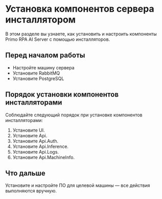 # Установка компонентов сервера инсталлятором

В этом разделе вы узнаете, как установить и настроить компоненты Primo RPA AI Server с помощью инсталляторов.

## Перед началом работы

* Настройте машину сервера
* Установите RabbitMQ
* Установите PostgreSQL

## Порядок установки компонентов инсталляторами
Соблюдайте следующий порядок при установке компонентов инсталляторами:
1. Установите UI.
1. Установите Api.
1. Установите Api.Auth.
1. Установите Api.Inference.
1. Установите Api.Logs.
1. Установите Api.MachineInfo.

## Что дальше
Установите и настройте ПО для целевой машины — все действия выполняются вручную.
